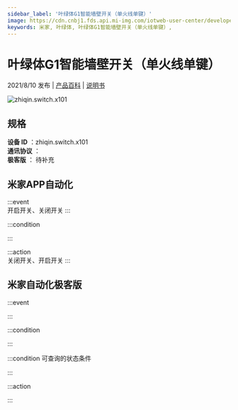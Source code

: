 ```yaml
---
sidebar_label: '叶绿体G1智能墙壁开关（单火线单键）'
image: https://cdn.cnbj1.fds.api.mi-img.com/iotweb-user-center/developer_1679047956176P1WQk8jt.png?GalaxyAccessKeyId=AKVGLQWBOVIRQ3XLEW&Expires=9223372036854775807&Signature=QxDoK/Y8NPR+wyuPJMxa84/c/Ds=
keywords: 米家, 叶绿体, 叶绿体G1智能墙壁开关（单火线单键）, 
---
```

# 叶绿体G1智能墙壁开关（单火线单键）

2021/8/10 发布 | [产品百科](https://home.mi.com/webapp/content/baike/product/index.html?model=zhiqin.switch.x101/) | [说明书](https://home.mi.com/views/introduction.html?model=zhiqin.switch.x101&region=cn)

![zhiqin.switch.x101](https://cdn.cnbj1.fds.api.mi-img.com/iotweb-user-center/developer_1679047956176P1WQk8jt.png?GalaxyAccessKeyId=AKVGLQWBOVIRQ3XLEW&Expires=9223372036854775807&Signature=QxDoK/Y8NPR+wyuPJMxa84/c/Ds=)

## 规格  
> 
**设备 ID** ：zhiqin.switch.x101  
**通讯协议** ：  
**极客版**  ： 待补充 


## 米家APP自动化  

:::event  
开启开关、关闭开关
:::

:::condition  

:::

:::action   
关闭开关、开启开关
:::

## 米家自动化极客版  

:::event  

:::

:::condition  

:::

:::condition 可查询的状态条件  

:::

:::action  

:::

        
